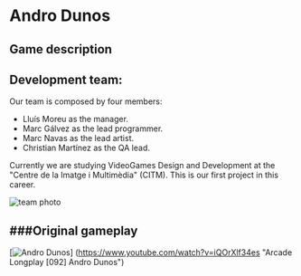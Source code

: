 ﻿Andro Dunos
==

Game description
--

Development team:
--

Our team is composed by four members:

- Lluís Moreu as the manager.
- Marc Gálvez as the lead programmer.
- Marc Navas as the lead artist.
- Christian Martínez as the QA lead.

Currently we are studying VideoGames Design and Development at the "Centre de la Imatge i Multimèdia" (CITM). This is our first project in this career.

![team photo](https://flyers.arcade-museum.com/flyers_video/visco/55000101.jpg)

###Original gameplay
--

[![Andro Dunos](https://flyers.arcade-museum.com/flyers_video/visco/55000101.jpg)]
(https://www.youtube.com/watch?v=iQOrXlf34es "Arcade Longplay [092] Andro Dunos")